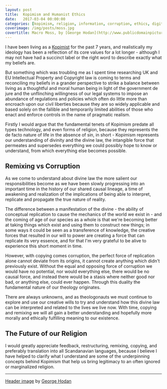 ```yaml
---
layout: post
title:  Kopimism and Humanist Ethics
date:   2017-03-04 00:00:00
categories: [kopimism, religion, information, corruption, ethics, digital, rights, humanism, law, regulation, theology, sin, morality, divinity, power, control, rights]
coverimage: /img/posts/moss.jpg
covertitle: Macro Moss, by [George Hodan](http://www.publicdomainpictures.net/view-image.php?image=44747&picture=moss)
---
```


I have been living as a [Kopimist](http://kopimistsamfundet.se) for the past 7 years, and realistically my ideology has been a reflection of its core values for a lot longer - although I may not have had a succinct label or the right word to describe exactly what my beliefs are.

But something which was troubling me as I spent time researching UK and EU Intellectual Property and Copyright law is coming to terms and reconciling my beliefs in a grander perspective to strike a balance between living as a thoughtful and moral human being in light of the government de jure and the unflinching willingness of our legal systems to impose an abundance of regulations and policies which often do little more than encroach upon our civil liberties because they are so widely applicable and based solely on the fallible and temporarily limited abilities of those who enact and enforce controls in the name of pragmatic realism.

Firstly I would argue that the fundamental tenets of Kopimism predate all types technology, and even forms of religion, because they represents the de facto nature of life in the absence of sin, in short - Kopimism represents our understanding of divinity and the divine law, the intangible force that permeates and supersedes everything we could possibly hope to know or understand, from which everything else becomes possible.


## Remixing vs Corruption

As we come to understand about divine law the more salient our responsibilities become as we have been slowly progressing into an important time in the history of our shared causal lineage, a time of awakening and realization of the implications of being able to interpret, replicate and propagate the true nature of reality.

The difference between a manifestation of the divine - the ability of conceptual replication to cause the mechanics of the world we exist in - and the coming of age of our species as a whole is that we're becoming better at taking things which exist and using them to construct new things; in some ways it could be seen as a transference of knowledge, the creative forces that resulted in our will to power are creating a force that can replicate its very essence, and for that I'm very grateful to be alive to experience this short moment in time.

However, with copying comes corruption, the perfect force of replication alone cannot deviate from its origins, it cannot create anything which didn't previously exist. Without the equal and opposing force of corruption we would have no potential, nor would everything else, there would be no causal force, and instead there would be a stasis where neither good nor bad, or anything else, could ever happen. Through this duality the fundamental nature of our theology originates.

There are always unknowns, and as theologonauts we must continue to explore and use our creative wills to try and understand how this divine law can be interpreted and related to the lives we live now. With time, copying and remixing we will all gain a better understanding and hopefully more morally and ethically fulfilling meaning to our existence.

## The Future of our Religion

I would greatly appreciate feedback, restructuring, remixing, copying, and preferably translation into all Scandanavian languages, because I believe I have helped to clarify what I understand are some of the underpinning concepts behind Kopimism that help us bring legitimacy to an often ignored or marginalized religion.

-------------------

[Header image](http://www.publicdomainpictures.net/view-image.php?image=44747&picture=moss) by [George Hodan](http://www.facebook.com/hodanpictures?ref=hl)
